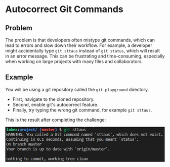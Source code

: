 # Autocorrect Git Commands

## Problem

The problem is that developers often mistype git commands, which can lead to errors and slow down their workflow. For example, a developer might accidentally type `git sttaus` instead of `git status`, which will result in an error message. This can be frustrating and time-consuming, especially when working on large projects with many files and collaborators.

## Example

You will be using a git repository called the `git-playground` directory.

- First, navigate to the cloned repository.
- Second, enable git's autocorrect feature.
- Finally, try typing the wrong git command, for example `git sttaus`.

This is the result after completing the challenge:

![<result>](assets/challenge-autocorrect-step1-1.jpg)
